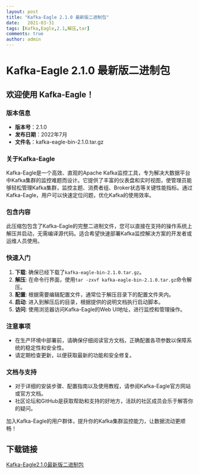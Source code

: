 ```yaml
---
layout: post
title: "Kafka-Eagle 2.1.0 最新版二进制包"
date:   2021-03-31
tags: [Kafka,Eagle,2.1,解压,tar]
comments: true
author: admin
---
```

# Kafka-Eagle 2.1.0 最新版二进制包

## 欢迎使用 Kafka-Eagle！

### 版本信息
- **版本号**：2.1.0
- **发布日期**：2022年7月
- **文件名**：kafka-eagle-bin-2.1.0.tar.gz

### 关于Kafka-Eagle
Kafka-Eagle是一个高效、直观的Apache Kafka监控工具，专为解决大数据平台中Kafka集群的监控难题而设计。它提供了丰富的仪表盘和实时视图，使管理员能够轻松管理Kafka集群，监控主题、消费者组、Broker状态等关键性能指标。通过Kafka-Eagle，用户可以快速定位问题，优化Kafka的使用效率。

### 包含内容
此压缩包包含了Kafka-Eagle的完整二进制文件，您可以直接在支持的操作系统上解压并启动，无需编译源代码。适合希望快速部署Kafka监控解决方案的开发者或运维人员使用。

### 快速入门
1. **下载**: 确保已经下载了`kafka-eagle-bin-2.1.0.tar.gz`。
2. **解压**: 在命令行界面，使用`tar -zxvf kafka-eagle-bin-2.1.0.tar.gz`命令解压。
3. **配置**: 根据需要编辑配置文件，通常位于解压目录下的配置文件夹内。
4. **启动**: 进入到解压后的目录，根据提供的说明文档执行启动脚本。
5. **访问**: 使用浏览器访问Kafka-Eagle的Web UI地址，进行监控和管理操作。

### 注意事项
- 在生产环境中部署前，请确保仔细阅读官方文档，正确配置各项参数以保障系统的稳定性和安全性。
- 请定期检查更新，以便获取最新的功能和安全修复。

### 文档与支持
- 对于详细的安装步骤、配置指南以及使用教程，请参阅Kafka-Eagle官方网站或官方文档。
- 社区论坛和GitHub是获取帮助和支持的好地方，活跃的社区成员会乐于解答你的疑问。

加入Kafka-Eagle的用户群体，提升你的Kafka集群监控能力，让数据流动更顺畅！

## 下载链接

[Kafka-Eagle2.1.0最新版二进制包](https://pan.quark.cn/s/bd9e3e2ae1e3)